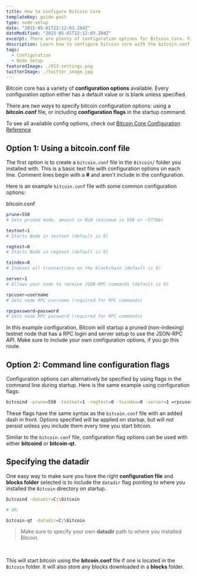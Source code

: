 ```yaml
---
title: How to Configure Bitcoin Core
templateKey: guide-post
type: node-setup
date: "2015-05-01T22:12:03.284Z"
dateModified: "2015-05-01T22:12:03.284Z"
excerpt: There are plenty of configuration options for Bitcoin Core. Find out which ones you might need.
description: Learn how to configure bitcoin core with the bitcoin.conf file and command line configuration flags.
tags:
  - Configuration
  - Node Setup
featuredImage: ./013-settings.png
twitterImage: ./twitter_image.jpg
---
```


Bitcoin core has a variety of **configuration options** available. Every configuration option either has a default value or is blank unless specified.

There are *two ways* to specify bitcoin configuration options: using a **bitcoin.conf** file, or including **configuration flags** in the startup command.  



To see all available config options, check out [Bitcoin Core Configuration Reference](http://localhost:8000/bitcoin-config)

## Option 1: Using a bitcoin.conf file

The first option is to create a `bitcoin.conf` file in the `Bitcoin/` folder you installed with. This is a basic text file with configuration options on each line. Comment lines begin with a **#** and aren't include in the configuration.

Here is an example `bitcoin.conf` file with some common configuration options:

<div class="filename">bitcoin.conf</div>

```bash
prune=550
# Sets pruned mode, amount in MiB (minimum is 550 or ~577mb)

testnet=1
# Starts Node in testnet (default is 0)

regtest=0
# Starts Node in regtest (default is 0)

txindex=0
# Indexes all transactions on the blockchain (default is 0)  

server=1
# Allows your node to receive JSON-RPC commands (default is 0)  

rpcuser=username
# Sets node RPC username (required for RPC commands) 

rpcpassword=password
# Sets node RPC password (required for RPC commands) 
```

In this example configuration, Bitcoin will startup a pruned (non-indexing) testnet node that has a RPC login and server setup to use the JSON-RPC API. Make sure to include your own configuration options, if you go this route.

## Option 2: Command line configuration flags
Configuration options can alternatively be specified by using flags in the command line during startup. Here is the same example using configuration flags:

```bash
bitcoind -prune=550 -testnet=1 -regtest=0 -txindex=0 -server=1 =rpcuser=username -rpcpassword=password
```

These flags have the same syntax as the `bitcoin.conf` file with an added dash in front. Options specified will be applied on startup, but will not persist unless you include them every time you start bitcoin.  

Similar to the `bitcoin.conf` file, configuration flag options can be used with either **bitcoind** or **bitcoin-qt**.


## Specifying the datadir
One easy way to make sure you have the right **configuration file** and **blocks folder** selected is to include the `datadir` flag pointing to where you installed the `Bitcoin` directory on startup.  


```bash
bitcoind -datadir=C:\Bitcoin

# OR

bitcoin-qt -datadir=C:\Bitcoin
```
> Make sure to specify your own **datadir** path to where you installed Bitcoin.
<br />

This will start bitcoin using the **bitcoin.conf** file if one is located in the `Bitcoin` folder. It will also store any blocks downloaded in a **blocks** folder.  
